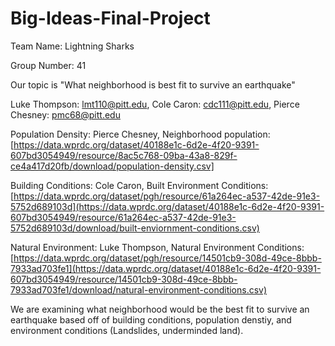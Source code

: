 # Big-Ideas-Final-Project
Team Name: Lightning Sharks

Group Number: 41

Our topic is "What neighborhood is best fit to survive an earthquake"

Luke Thompson: lmt110@pitt.edu, Cole Caron: cdc111@pitt.edu, Pierce Chesney: pmc68@pitt.edu

Population Density: Pierce Chesney,
Neighborhood population: [https://data.wprdc.org/dataset/40188e1c-6d2e-4f20-9391-607bd3054949/resource/8ac5c768-09ba-43a8-829f-ce4a417d20fb/download/population-density.csv]

Building Conditions: Cole Caron,
Built Environment Conditions: [https://data.wprdc.org/dataset/pgh/resource/61a264ec-a537-42de-91e3-5752d689103d](https://data.wprdc.org/dataset/40188e1c-6d2e-4f20-9391-607bd3054949/resource/61a264ec-a537-42de-91e3-5752d689103d/download/built-enviornment-conditions.csv)

Natural Environment: Luke Thompson,
Natural Environment Conditions:[https://data.wprdc.org/dataset/pgh/resource/14501cb9-308d-49ce-8bbb-7933ad703fe1](https://data.wprdc.org/dataset/40188e1c-6d2e-4f20-9391-607bd3054949/resource/14501cb9-308d-49ce-8bbb-7933ad703fe1/download/natural-environment-conditions.csv)

We are examining what neighborhood would be the best fit to survive an earthquake based off of building conditions, population denstiy, and environment conditions (Landslides, underminded land). 
